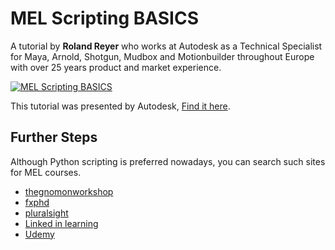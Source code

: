 # MEL Scripting BASICS

A tutorial by **Roland Reyer** who works at Autodesk as a Technical Specialist for Maya, Arnold, Shotgun, Mudbox and Motionbuilder throughout Europe with over 25 years product and market experience.

[![MEL Scripting BASICS](https://img.youtube.com/vi/jRh3Kd_tGU0/0.jpg)](https://www.youtube.com/watch?v=jRh3Kd_tGU0)

This tutorial was presented by Autodesk, [Find it here](https://www.autodesk.com/support/technical/article/caas/tsarticles/ts/74Ja9pGM8xWu4SkEeM8DF.html).

## Further Steps 

Although Python scripting is preferred nowadays, you can search such sites for MEL courses.
- [thegnomonworkshop](https://www.thegnomonworkshop.com)
- [fxphd](https://www.fxphd.com/)
- [pluralsight](https://www.pluralsight.com/)
- [Linked in learning](https://www.linkedin.com/learning)
- [Udemy](https://www.udemy.com/)